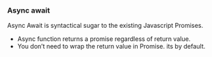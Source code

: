### Async await

Async Await is syntactical sugar to the existing Javascript Promises.

* Async function returns a promise regardless of return value. 
* You don’t need to wrap the return value in Promise. its by default.
